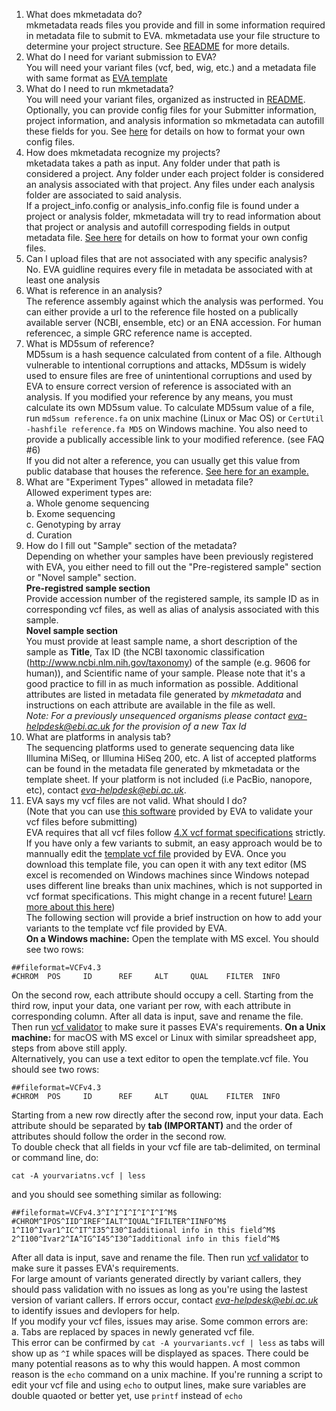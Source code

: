 1. What does mkmetadata do?  
mkmetadata reads files you provide and fill in some information required in metadata file to submit to EVA. mkmetadata use your file structure to determine your project structure. See [README](https://github.com/SichongP/EVA_Instrumentality/blob/master/README.md) for more details.
2. What do I need for variant submission to EVA?  
You will need your variant files (vcf, bed, wig, etc.) and a metadata file with same format as [EVA template](https://github.com/SichongP/EVA_Instrumentality/blob/master/src/EVA_Submission_template.V1.1.0.xlsx) 
3. What do I need to run mkmetadata?  
You will need your variant files, organized as instructed in [README](https://github.com/SichongP/EVA_Instrumentality/blob/master/README.md). Optionally, you can provide config files for your Submitter information, project information, and analysis information so mkmetadata can autofill these fields for you. See [here](https://github.com/SichongP/EVA_Instrumentality/blob/master/config_guidline.md) for details on how to format your own config files.
4. How does mkmetadata recognize my projects?  
mketadata takes a path as input. Any folder under that path is considered a project. Any folder under each project folder is considered an analysis associated with that project. Any files under each analysis folder are associated to said analysis.  
If a project_info.config or analysis_info.config file is found under a project or analysis folder, mkmetadata will try to read information about that project or analysis and autofill correspoding fields in output metadata file. [See here](https://github.com/SichongP/EVA_Instrumentality/blob/master/config_guidline.md) for details on how to format your own config files.
5. Can I upload files that are not associated with any specific analysis?  
No. EVA guidline requires every file in metadata be associated with at least one analysis
6. What is reference in an analysis?  
The reference assembly against which the analysis was performed. You can either provide a url to the reference file hosted on a publically available server (NCBI, ensemble, etc) or an ENA accession. For human referencec, a simple GRC reference name is accepted. 
7. What is MD5sum of reference?  
MD5sum is a hash sequence calculated from content of a file. Although vulnerable to intentional corruptions and attacks, MD5sum is widely used to ensure files are free of unintentional corruptions and used by EVA to ensure correct version of reference is associated with an analysis. If you modified your reference by any means, you must calculate its own MD5sum value. To calculate MD5sum value of a file, run ```md5sum reference.fa``` on unix machine (Linux or Mac OS) or ```CertUtil -hashfile reference.fa MD5``` on Windows machine. You also need to provide a publically accessible link to your modified reference. (see FAQ #6)  
If you did not alter a reference, you can usually get this value from public database that houses the reference. [See here for an example.](http://ftp.ncbi.nlm.nih.gov/genomes/all/GCA/000/001/405/GCA_000001405.27_GRCh38.p12/md5checksums.txt)
8. What are "Experiment Types" allowed in metadata file?  
Allowed experiment types are:  
   a. Whole genome sequencing  
   b. Exome sequencing  
   c. Genotyping by array  
   d. Curation  
9. How do I fill out "Sample" section of the metadata?  
Depending on whether your samples have been previously registered with EVA, you either need to fill out the "Pre-registered sample" section or "Novel sample" section.  
**Pre-registred sample section**  
Provide accession number of the registered sample, its sample ID as in corresponding vcf files, as well as alias of analysis associated with this sample.  
**Novel sample section**  
You must provide at least sample name, a short description of the sample as **Title**, Tax ID (the NCBI taxonomic classification (http://www.ncbi.nlm.nih.gov/taxonomy) of the sample (e.g. 9606 for human)), and Scientific name of your sample. Please note that it's a good practice to fill in as much information as possible. Additional attributes are listed in metadata file generated by *mkmetadata* and instructions on each attribute are available in the file as well.   
*Note: For a previously unsequenced organisms please contact eva-helpdesk@ebi.ac.uk for the provision of a new Tax Id*  
10. What are platforms in analysis tab?  
The sequencing platforms used to generate sequencing data like Illumina MiSeq, or Illumina HiSeq 200, etc. A list of accepted platforms can be found in the metadata file generated by mkmetadata or the template sheet. If your platform is not included (i.e PacBio, nanopore, etc), contact *eva-helpdesk@ebi.ac.uk*.  
11. EVA says my vcf files are not valid. What should I do?  
(Note that you can use [this software](https://github.com/EBIvariation/vcf-validator/releases) provided by EVA to validate your vcf files before submitting)  
EVA requires that all vcf files follow [4.X vcf format specifications](http://samtools.github.io/hts-specs/VCFv4.3.pdf) strictly.  
If you have only a few variants to submit, an easy approach would be to mannually edit the [template vcf file](https://www.ebi.ac.uk/eva/files/template.vcf) provided by EVA. Once you download this template file, you can open it with any text editor (MS excel is recomended on Windows machines since Windows notepad uses different line breaks than unix machines, which is not supported in vcf format specifications. This might change in a recent future! [Learn more about this here](https://blogs.msdn.microsoft.com/commandline/2018/05/08/extended-eol-in-notepad/))  
The following section will provide a brief instruction on how to add your variants to the template vcf file provided by EVA.  
**On a Windows machine:**
Open the template with MS excel. You should see two rows:  
   ```
   ##fileformat=VCFv4.3
   #CHROM  POS     ID      REF     ALT     QUAL    FILTER  INFO
   ```
On the second row, each attribute should occupy a cell. Starting from the third row, input your data, one variant per row, with each attribute in corresponding column.
After all data is input, save and rename the file. Then run [vcf validator](https://github.com/EBIvariation/vcf-validator/releases) to make sure it passes EVA's requirements.
**On a Unix machine:**
for macOS with MS excel or Linux with similar spreadsheet app, steps from above still apply.  
Alternatively, you can use a text editor to open the template.vcf file. You should see two rows:
```
##fileformat=VCFv4.3
#CHROM  POS     ID      REF     ALT     QUAL    FILTER  INFO
```
Starting from a new row directly after the second row, input your data. Each attribute should be separated by **tab (IMPORTANT)** and the order of attributes should follow the order in the second row.  
To double check that all fields in your vcf file are tab-delimited, on terminal or command line, do:
```
cat -A yourvariatns.vcf | less
```
and you should see something similar as following:
```
##fileformat=VCFv4.3^I^I^I^I^I^I^I^M$
#CHROM^IPOS^IID^IREF^IALT^IQUAL^IFILTER^IINFO^M$
1^I10^Ivar1^IC^IT^I35^I30^Iadditional info in this field^M$
2^I100^Ivar2^IA^IG^I45^I30^Iadditional info in this field^M$
```
After all data is input, save and rename the file. Then run [vcf validator](https://github.com/EBIvariation/vcf-validator/releases) to make sure it passes EVA's requirements.  
For large amount of variants generated directly by variant callers, they should pass validation with no issues as long as you're using the lastest version of variant callers. If errors occur, contact *eva-helpdesk@ebi.ac.uk* to identify issues and devlopers for help.  
If you modify your vcf files, issues may arise. Some common errors are:  
  a. Tabs are replaced by spaces in newly generated vcf file.  
  This error can be confirmed by ```cat -A yourvariants.vcf | less``` as tabs will show up as ```^I``` while spaces will be displayed as spaces.
  There could be many potential reasons as to why this would happen. A most common reason is the ```echo``` command on a unix machine. If you're running a script to edit your vcf file and using ```echo``` to output lines, make sure variables are double quaoted or better yet, use ```printf``` instead of ```echo```   
  
